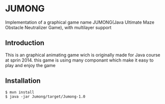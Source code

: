 # JUMONG
Implementation of a graphical game name JUMONG(Java Ultimate Maze Obstacle Neutralizer Game), with multilayer support
## Introduction
This is an graphical animating game wich is originally made for Java course at sprin 2014. this game is using many componant which make it easy to play and enjoy the game
## Installation
```
$ mvn install
$ java -jar Jumong/target/Jumong-1.0
```
